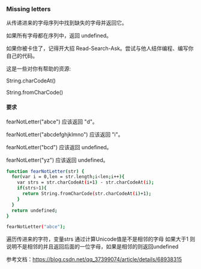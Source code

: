 ### Missing letters

从传递进来的字母序列中找到缺失的字母并返回它。

如果所有字母都在序列中，返回 undefined。

如果你被卡住了，记得开大招 Read-Search-Ask。尝试与他人结伴编程、编写你自己的代码。

这是一些对你有帮助的资源:

String.charCodeAt()

String.fromCharCode()


#### 要求
fearNotLetter("abce") 应该返回 "d"。

fearNotLetter("abcdefghjklmno") 应该返回 "i"。

fearNotLetter("bcd") 应该返回 undefined。

fearNotLetter("yz") 应该返回 undefined。

```bash
function fearNotLetter(str) {
  for(var i = 0,len = str.length;i<len;i++){
    var strs = str.charCodeAt(i+1) - str.charCodeAt(i);
    if(strs>1){
      return String.fromCharCode(str.charCodeAt(i)+1);
    }
  }
  return undefined;
}

fearNotLetter("abce");
```

遍历传进来的字符，变量strs 通过计算Unicode值是不是相邻的字母 如果大于1 则说明不是相邻的并且返回后面的一位字母，如果是相邻的则返回undefined

参考文档：https://blog.csdn.net/qq_37399074/article/details/68938315